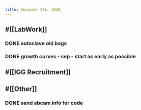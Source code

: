 ```yaml
---
title: December 9th, 2020
---
```


## #[[LabWork]] 
### DONE autoclave old bags

### DONE growth curves - sep - start as early as possible

## #[[IGG Recruitment]]

## #[[Other]]
### DONE send abcam info for code
